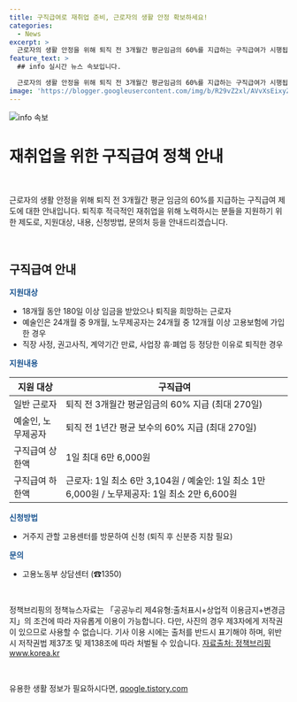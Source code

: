 ```yaml
---
title: 구직급여로 재취업 준비, 근로자의 생활 안정 확보하세요!
categories:
  - News
excerpt: >
  근로자의 생활 안정을 위해 퇴직 전 3개월간 평균임금의 60%를 지급하는 구직급여가 시행됩니다. 적극적으로 재취업을 위해 노력하는 근로자들을 대상으로 하며, 신청은 거주지 관할 고용센터를 방문하여 신분증을 지참하면 됩니다. 구체적으로는 퇴직 당시 나이와 고용보험 가입 기간에 따라 120~270일간의 지급 및 구직급여 상하한액 등이 적용됩니다. (출처: 정책브리핑 www.korea.kr)
feature_text: >
  ## info 실시간 뉴스 속보입니다.

  근로자의 생활 안정을 위해 퇴직 전 3개월간 평균임금의 60%를 지급하는 구직급여가 시행됩니다. 적극적으로 재취업을 위해 노력하는 근로자들을 대상으로 하며, 신청은 거주지 관할 고용센터를 방문하여 신분증을 지참하면 됩니다. 구체적으로는 퇴직 당시 나이와 고용보험 가입 기간에 따라 120~270일간의 지급 및 구직급여 상하한액 등이 적용됩니다. (출처: 정책브리핑 www.korea.kr)
image: 'https://blogger.googleusercontent.com/img/b/R29vZ2xl/AVvXsEixyZcFfHzMRdzZMjFBmAUKJYCLCGyLL1o632UiGVXcaFdKo_bkvkuCioo0uUKlGfBVcT3P84aROyZIXSBEx3Aw5nCQ3pTgDom1WDC4m8eifvWiAmWEEVb4x6G_l8C0QH225ldMjyaFvpxGEBGNO37VmDTDMHGhJPq73UglMfDca1-0aw/s1600/blogspot.png'
---
```


<p><img src="https://blogger.googleusercontent.com/img/b/R29vZ2xl/AVvXsEixyZcFfHzMRdzZMjFBmAUKJYCLCGyLL1o632UiGVXcaFdKo_bkvkuCioo0uUKlGfBVcT3P84aROyZIXSBEx3Aw5nCQ3pTgDom1WDC4m8eifvWiAmWEEVb4x6G_l8C0QH225ldMjyaFvpxGEBGNO37VmDTDMHGhJPq73UglMfDca1-0aw/s1600/blogspot.png" alt="info 속보" /></p>

<h1>재취업을 위한 구직급여 정책 안내</h1>

<p data-ke-size="size16">&nbsp;</p>

<p>근로자의 생활 안정을 위해 퇴직 전 3개월간 평균 임금의 60%를 지급하는 구직급여 제도에 대한 안내입니다. 퇴직후 적극적인 재취업을 위해 노력하시는 분들을 지원하기 위한 제도로, 지원대상, 내용, 신청방법, 문의처 등을 안내드리겠습니다.</p>

<p data-ke-size="size16">&nbsp;</p>

<h2 data-ke-size="size26">구직급여 안내</h2>

<p><b><span style="color: #1a5490;">지원대상</span></b></p>

<ul>
<li>18개월 동안 180일 이상 임금을 받았으나 퇴직을 희망하는 근로자</li>
<li>예술인은 24개월 중 9개월, 노무제공자는 24개월 중 12개월 이상 고용보험에 가입한 경우</li>
<li>직장 사정, 권고사직, 계약기간 만료, 사업장 휴·폐업 등 정당한 이유로 퇴직한 경우</li>
</ul>

<p><b><span style="color: #1a5490;">지원내용</span></b></p>

<table>
<thead>
<tr>
<th>지원 대상</th>
<th>구직급여</th>
</tr>
</thead>
<tbody>
<tr>
<td>일반 근로자</td>
<td>퇴직 전 3개월간 평균임금의 60% 지급 (최대 270일)</td>
</tr>
<tr>
<td>예술인, 노무제공자</td>
<td>퇴직 전 1년간 평균 보수의 60% 지급 (최대 270일)</td>
</tr>
<tr>
<td>구직급여 상한액</td>
<td>1일 최대 6만 6,000원</td>
</tr>
<tr>
<td>구직급여 하한액</td>
<td>근로자: 1일 최소 6만 3,104원 / 예술인: 1일 최소 1만 6,000원 / 노무제공자: 1일 최소 2만 6,600원</td>
</tr>
</tbody>
</table>

<p><b><span style="color: #1a5490;">신청방법</span></b></p>

<ul>
<li>거주지 관할 고용센터를 방문하여 신청 (퇴직 후 신분증 지참 필요)</li>
</ul>

<p><b><span style="color: #1a5490;">문의</span></b></p>

<ul>
<li>고용노동부 상담센터 (☎1350)</li>
</ul>

<p data-ke-size="size16">&nbsp;</p>

<p>정책브리핑의 정책뉴스자료는 「공공누리 제4유형:출처표시+상업적 이용금지+변경금지」의 조건에 따라 자유롭게 이용이 가능합니다. 다만, 사진의 경우 제3자에게 저작권이 있으므로 사용할 수 없습니다. 기사 이용 시에는 출처를 반드시 표기해야 하며, 위반 시 저작권법 제37조 및 제138조에 따라 처벌될 수 있습니다. <span><a href="www.korea.kr">자료출처: 정책브리핑 www.korea.kr</a></span></p>

<p data-ke-size="size16">&nbsp;</p>
유용한 생활 정보가 필요하시다면, <a href="https://qoogle.tistory.com" rel="dofollow">qoogle.tistory.com</a>



